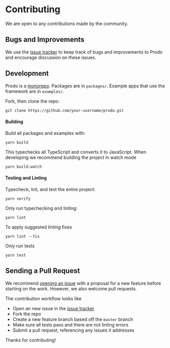 # Contributing

We are open to any contributions made by the community.

## Bugs and Improvements

We use the [issue tracker](https://github.com/prodo-ai/prodo/issues) to keep
track of bugs and improvements to Prodo and encourage discussion on these issues.

## Development

Prodo is a [monorepo](https://en.wikipedia.org/wiki/Monorepo). Packages are in
`packages/`. Example apps that use the framework are in `examples/`.

Fork, then clone the repo:

```
git clone https://github.com/your-username/prodo.git
```

#### Building

Build all packages and examples with:

```
yarn build
```

This typechecks all TypeScript and converts it to JavaScript. When developing we
recommend building the project in watch mode

```
yarn build:watch
```

#### Testing and Linting

Typecheck, lint, and test the entire project:

```
yarn verify
```

Only run typechecking and linting:

```
yarn lint
```

To apply suggested linting fixes

```
yarn lint --fix
```

Only run tests

```
yarn test
```

## Sending a Pull Request

We recommend [opening an issue](https://github.com/prodo-ai/prodo/issues/new)
with a proposal for a new feature before starting on the work. However, we also
welcome pull requests.

The contribution workflow looks like

- Open an new issue in the [issue
  tracker](https://github.com/prodo-ai/prodo/issues/new)
- Fork the repo
- Create a new feature branch based off the `master` branch
- Make sure all tests pass and there are not linting errors
- Submit a pull request, referencing any issues it addresses

Thanks for contributing!
